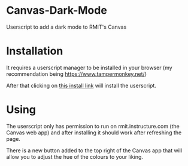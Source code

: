 # Canvas-Dark-Mode
Userscript to add a dark mode to RMIT's Canvas

# Installation
It requires a userscript manager to be installed in your browser (my recommendation being https://www.tampermonkey.net/)

After that clicking on [this install link](https://github.com/Chameleon-rmit/Canvas-Dark-Mode/raw/main/RMIT%20Canvas%20Dark%20Mode.user.js) will install the userscript.

# Using
The userscript only has permission to run on rmit.instructure.com (the Canvas web app) and after installing it should work after refreshing the page.

There is a new button added to the top right of the Canvas app that will allow you to adjust the hue of the colours to your liking.
